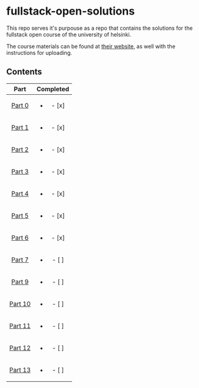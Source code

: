 # fullstack-open-solutions

This repo serves it's purpouse as a repo that contains the solutions for the fullstack open course of the university of helsinki.

The course materials can be found at [their website](https://fullstackopen.com/), as well with the instructions for uploading.

## Contents

|        Part        |         Completed         |
| :----------------: | :-----------------------: |
| [Part 0](./part0)  | <ul><li>- [x] </li> </ul> |
| [Part 1](./part1)  | <ul><li>- [x] </li> </ul> |
| [Part 2](./part2/) | <ul><li>- [x] </li> </ul> |
| [Part 3](./part3/) | <ul><li>- [x] </li> </ul> |
| [Part 4](./part4/) | <ul><li>- [x] </li> </ul> |
| [Part 5](./part5/) | <ul><li>- [x] </li> </ul> |
| [Part 6](./part6/) | <ul><li>- [x] </li> </ul> |
|     [Part 7]()     | <ul><li>- [ ] </li> </ul> |
|     [Part 9]()     | <ul><li>- [ ] </li> </ul> |
|    [Part 10]()     | <ul><li>- [ ] </li> </ul> |
|    [Part 11]()     | <ul><li>- [ ] </li> </ul> |
|    [Part 12]()     | <ul><li>- [ ] </li> </ul> |
|    [Part 13]()     | <ul><li>- [ ] </li> </ul> |
